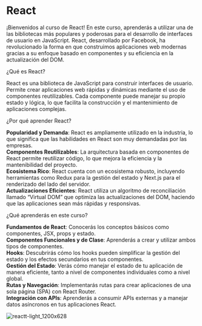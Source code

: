# React

¡Bienvenidos al curso de React! En este curso, aprenderás a utilizar una de las bibliotecas más populares y poderosas para el desarrollo de interfaces de usuario en JavaScript. React, desarrollado por Facebook, ha revolucionado la forma en que construimos aplicaciones web modernas gracias a su enfoque basado en componentes y su eficiencia en la actualización del DOM.

¿Qué es React?

React es una biblioteca de JavaScript para construir interfaces de usuario. Permite crear aplicaciones web rápidas y dinámicas mediante el uso de componentes reutilizables. Cada componente puede manejar su propio estado y lógica, lo que facilita la construcción y el mantenimiento de aplicaciones complejas.

¿Por qué aprender React?

**Popularidad y Demanda**: React es ampliamente utilizado en la industria, lo que significa que las habilidades en React son muy demandadas por las empresas.\
**Componentes Reutilizables**: La arquitectura basada en componentes de React permite reutilizar código, lo que mejora la eficiencia y la mantenibilidad del proyecto.\
**Ecosistema Rico**: React cuenta con un ecosistema robusto, incluyendo herramientas como Redux para la gestión del estado y Next.js para el renderizado del lado del servidor.\
**Actualizaciones Eficientes**: React utiliza un algoritmo de reconciliación llamado “Virtual DOM” que optimiza las actualizaciones del DOM, haciendo que las aplicaciones sean más rápidas y responsivas.

¿Qué aprenderás en este curso?

**Fundamentos de React**: Conocerás los conceptos básicos como componentes, JSX, props y estado.\
**Componentes Funcionales y de Clase**: Aprenderás a crear y utilizar ambos tipos de componentes.\
**Hooks**: Descubrirás cómo los hooks pueden simplificar la gestión del estado y los efectos secundarios en tus componentes.\
**Gestión del Estado**: Verás cómo manejar el estado de tu aplicación de manera eficiente, tanto a nivel de componentes individuales como a nivel global.\
**Rutas y Navegación**: Implementarás rutas para crear aplicaciones de una sola página (SPA) con React Router.\
**Integración con APIs**: Aprenderás a consumir APIs externas y a manejar datos asíncronos en tus aplicaciones React.

![reactt-light_1200x628](https://github.com/user-attachments/assets/9cfc7c57-3589-4518-85fa-64acadaf594a)
